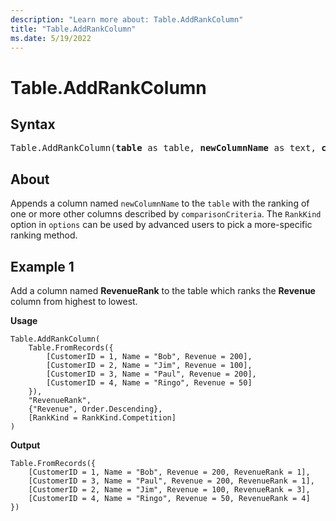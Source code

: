```yaml
---
description: "Learn more about: Table.AddRankColumn"
title: "Table.AddRankColumn"
ms.date: 5/19/2022
---
```

# Table.AddRankColumn

## Syntax

<pre>
Table.AddRankColumn(<b>table</b> as table, <b>newColumnName</b> as text, <b>comparisonCriteria</b> as any, optional <b>options</b> as nullable record) as table
</pre>
  
## About

Appends a column named `newColumnName` to the `table` with the ranking of one or more other columns described by `comparisonCriteria`. The `RankKind` option in `options` can be used by advanced users to pick a more-specific ranking method.

## Example 1

Add a column named **RevenueRank** to the table which ranks the **Revenue** column from highest to lowest.

**Usage**

```powerquery-m
Table.AddRankColumn(
    Table.FromRecords({
        [CustomerID = 1, Name = "Bob", Revenue = 200],
        [CustomerID = 2, Name = "Jim", Revenue = 100],
        [CustomerID = 3, Name = "Paul", Revenue = 200],
        [CustomerID = 4, Name = "Ringo", Revenue = 50]
    }),
    "RevenueRank",
    {"Revenue", Order.Descending},
    [RankKind = RankKind.Competition]
)
```

**Output**

```powerquery-m
Table.FromRecords({
    [CustomerID = 1, Name = "Bob", Revenue = 200, RevenueRank = 1],
    [CustomerID = 3, Name = "Paul", Revenue = 200, RevenueRank = 1],
    [CustomerID = 2, Name = "Jim", Revenue = 100, RevenueRank = 3],
    [CustomerID = 4, Name = "Ringo", Revenue = 50, RevenueRank = 4]
})
```

